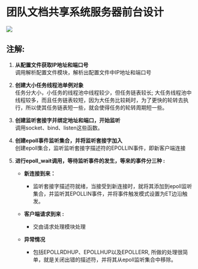 # 团队文档共享系统服务器前台设计  
![](https://i.imgur.com/Qb9Zs05.png) 
## 注解:  
1. **从配置文件获取IP地址和端口号**  
   调用解析配置文件模块，解析出配置文件中IP地址和端口号  

2. **创建大小任务线程池单例对象**  
   任务分大小，小任务的线程池中线程较少，但任务链表较长; 大任务线程池中线程较多，而且任务链表较短，因为大任务比较耗时，为了更快的轮转去执行，所以使其任务链表短一些，就会使得任务的轮转周期短一些。

3. **创建监听套接字并绑定地址和端口，开始监听**  
   调用socket、bind、listen这些函数。  

4. **创建epoll事件监听集合，并将监听套接字加入**  
   创建epoll集合，监听监听套接字描述符的EPOLLIN事件，即新客户端连接  

5. **进行epoll_wait调用，等待监听事件的发生，等来的事件分三种 :**
  
	- **新连接到来：**
		- 监听套接字描述符就绪，当接受到新连接时，就将其添加到epoll监听集合，并监听其EPOLLIN事件，并将事件触发模式设置为ET边沿触发。
		
	- **客户端请求到来 :** 
		- 交由请求处理模块处理
		
	- **异常情况**  
		- 包括EPOLLRDHUP、EPOLLHUP以及EPOLLERR, 所做的处理很简单，就是关闭出错的描述符，并将其从epoll监听集合中移除。